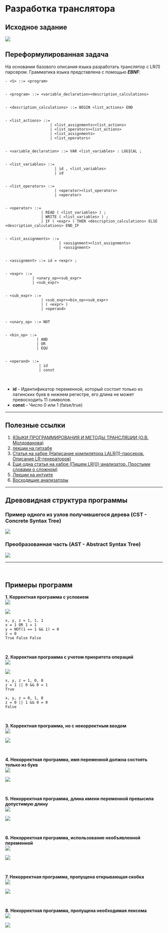 # Разработка транслятора

## Исходное задание
![](./doc/InitTask.png)

## Переформулированная задача 
На основании базового описания языка разработать транслятор с LR(1) парсером. Грамматика языка представлена с помощью ***EBNF***:

```EBNF
- <S> ::= <program>


- <program> ::= <variable_declaration><description_calculations>


- <description_calculations> ::= BEGIN <list_actions> END


- <list_actions> ::=
                    | <list_assignments><list_actions>
                    | <list_operators><list_actions>
                    | <list_assignments>
                    | <list_operators>


- <variable_declaration> ::= VAR <list_variables> : LOGICAL ;


- <list_variables> ::= 
                      | id , <list_variables>
                      | id


- <list_operators> ::= 
                      | <operator><list_operators>
                      | <operator>


- <operator> ::= 
                | READ ( <list_variables> ) ;
                | WRITE ( <list_variables> ) ;
                | IF ( <expr> ) THEN <description_calculations> ELSE <description_calculations> END_IF


- <list_assignments> ::= 
                        | <assignment><list_assignments>
                        | <assignment>


- <assignment> ::= id = <expr> ;


- <expr> ::= 
            | <unary_op><sub_expr>
            | <sub_expr>


- <sub_expr> ::= 
                | <sub_expr><bin_op><sub_expr>
                | ( <expr> )
                | <operand>


- <unary_op> ::= NOT


- <bin_op> ::= 
              | AND
              | OR
              | EQU


- <operand> ::= 
               | id
               | const
```

<br/>

- **id** - Идентификатор переменной, который состоит только из латинских букв в нижнем регистре, его длина не может превосходить 11 символов.  
- **const** - Число 0 или 1 (false/true)

---

## Полезные ссылки
1. [ЯЗЫКИ ПРОГРАММИРОВАНИЯ И МЕТОДЫ ТРАНСЛЯЦИИ (О.В. Молдованова)](https://docs.yandex.ru/docs/view?tm=1665083277&tld=ru&lang=ru&name=LanguagesAndTranslationMethods.pdf&text=теория%20языков%20программирования%20и%20методы%20трансляции&url=https%3A%2F%2Fita.sibsutis.ru%2Fsites%2Fcsc.sibsutis.ru%2Ffiles%2Fcourses%2Ftrans%2FLanguagesAndTranslationMethods.pdf&lr=49&mime=pdf&l10n=ru&sign=4a7cca14f1e0bd6ee25ca35a1cb846e8&keyno=0&nosw=1&serpParams=tm%3D1665083277%26tld%3Dru%26lang%3Dru%26name%3DLanguagesAndTranslationMethods.pdf%26text%3D%25D1%2582%25D0%25B5%25D0%25BE%25D1%2580%25D0%25B8%25D1%258F%2B%25D1%258F%25D0%25B7%25D1%258B%25D0%25BA%25D0%25BE%25D0%25B2%2B%25D0%25BF%25D1%2580%25D0%25BE%25D0%25B3%25D1%2580%25D0%25B0%25D0%25BC%25D0%25BC%25D0%25B8%25D1%2580%25D0%25BE%25D0%25B2%25D0%25B0%25D0%25BD%25D0%25B8%25D1%258F%2B%25D0%25B8%2B%25D0%25BC%25D0%25B5%25D1%2582%25D0%25BE%25D0%25B4%25D1%258B%2B%25D1%2582%25D1%2580%25D0%25B0%25D0%25BD%25D1%2581%25D0%25BB%25D1%258F%25D1%2586%25D0%25B8%25D0%25B8%26url%3Dhttps%253A%2F%2Fita.sibsutis.ru%2Fsites%2Fcsc.sibsutis.ru%2Ffiles%2Fcourses%2Ftrans%2FLanguagesAndTranslationMethods.pdf%26lr%3D49%26mime%3Dpdf%26l10n%3Dru%26sign%3D4a7cca14f1e0bd6ee25ca35a1cb846e8%26keyno%3D0%26nosw%3D1)
2. [лекции на гитхабе](https://github.com/Ollisteka/lectures)
3. [Статья на хабре (Написание компилятора LALR(1)-парсеров. Описание LR-генераторов)](https://habr.com/ru/articles/140339/)
4. [Еще одна статья на хабре (Пишем LR(0)-анализатор. Простыми словами о сложном)](https://habr.com/ru/articles/116732/)
5. [Лекции на интуите](https://intuit.ru/studies/courses/1157/173/lecture/4697?page=7)
6. [Восходящие анализаторы](https://docs.yandex.ru/docs/view?tm=1667673599&tld=ru&lang=ru&name=bottom-up-parser.pdf&text=lr%20РАСПОЗНАВАТЕЛЬ&url=http%3A%2F%2Flab314.brsu.by%2Fkmp-lite%2Fkmp2%2FJOB%2FNLP-Tomita%2Fbottom-up-parser.pdf&lr=49&mime=pdf&l10n=ru&sign=4911689781f577379a5d7902277a27c9&keyno=0&nosw=1&serpParams=tm%3D1667673599%26tld%3Dru%26lang%3Dru%26name%3Dbottom-up-parser.pdf%26text%3Dlr%2B%25D0%25A0%25D0%2590%25D0%25A1%25D0%259F%25D0%259E%25D0%2597%25D0%259D%25D0%2590%25D0%2592%25D0%2590%25D0%25A2%25D0%2595%25D0%259B%25D0%25AC%26url%3Dhttp%253A%2F%2Flab314.brsu.by%2Fkmp-lite%2Fkmp2%2FJOB%2FNLP-Tomita%2Fbottom-up-parser.pdf%26lr%3D49%26mime%3Dpdf%26l10n%3Dru%26sign%3D4911689781f577379a5d7902277a27c9%26keyno%3D0%26nosw%3D1)

---

## Древовидная структура программы

### Пример одного из узлов получившегося дерева (CST - Concrete Syntax Tree)
![](./doc/PartCST.png)

### Преобразованная часть (AST - Abstract Syntax Tree)
![](./doc/PartAST.png)

---

<br/>

## Примеры программ

**1. Корректная программа с условием**  
![](./doc/GoodExample1.png)  

![](./doc/ResExample1.png)

```
x, y, z = 1, 1, 1  
x = 1 OR 1 = 1  
y = NOT(1 == 1 && 1) = 0  
z = 0  
True False False  
```

<br/>

**2. Корректная программа с учетом приоритета операций**  
![](./doc/GoodExample2.png)

![](./doc/ResExample2.png)

```
x, y, z = 1, 0, 0
z = 1 || 0 && 0 = 1
True
```
```
x, y, z = 0, 1, 0
z = 0 || 1 && 0 = 0
False
```

<br/>

**3. Корректная программа, но с некорректным вводом**  
![](./doc/GoodExample3.png)

![](./doc/ResGoodExample3.png)

<br/>

**4. Некорректная программа, имя переменной должна состоять только из букв**  
![](./doc/BadCharsExample1.png)

![](./doc/ResBadCharsExample1.png)

<br/>

**5. Некорректная программа, длина имени переменной превысила допустимую длину**  
![](./doc/BadMuchLengthExample.png)

![](./doc/ResBadMuchLengthExample.png)

<br/>

**6. Некорректная программа, использование необъявленной переменной**  
![](./doc/BadMissVariableExample.png)

![](./doc/ResBadMissVariableExample.png)

<br/>

**7. Некорректная программа, пропущена открывающая скобка**  
![](./doc/BadMissBracketExample.png)

![](./doc/ResBadMissBracketExample.png)

<br/>

**8. Некорректная программа, пропущена необходимая лексема**  
![](./doc/BadMissLexemExample.png)

![](./doc/ResBadMissLexemExample.png)